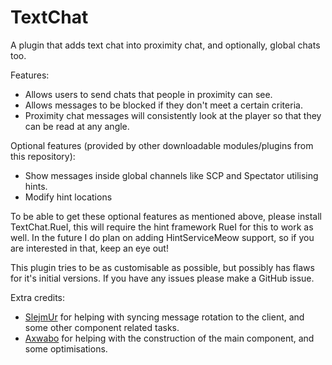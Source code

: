 ﻿# TextChat

A plugin that adds text chat into proximity chat, and optionally, global chats too.

Features:
- Allows users to send chats that people in proximity can see.
- Allows messages to be blocked if they don't meet a certain criteria.
- Proximity chat messages will consistently look at the player so that they can be read at any angle.

Optional features (provided by other downloadable modules/plugins from this repository):
- Show messages inside global channels like SCP and Spectator utilising hints.
- Modify hint locations

To be able to get these optional features as mentioned above, please install TextChat.RueI, this will require the hint framework RueI for this to work as well. In the future I do plan on adding HintServiceMeow support,
so if you are interested in that, keep an eye out!

This plugin tries to be as customisable as possible, but possibly has flaws for it's initial versions. If you have any issues please make a GitHub issue.

Extra credits:
- [SlejmUr](https://github.com/SlejmUr) for helping with syncing message rotation to the client, and some other component related tasks.
- [Axwabo](https://github.com/Axwabo) for helping with the construction of the main component, and some optimisations.


